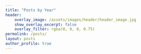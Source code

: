 ```yaml
---
title: "Posts by Year"
header:
    overlay_image: /assets/images/header/header_image.jpg
    show_overlay_excerpt: false
    overlay_filter: rgba(0, 0, 0, 0.75)
permalink: /posts/
layout: posts
author_profile: true
---
```

